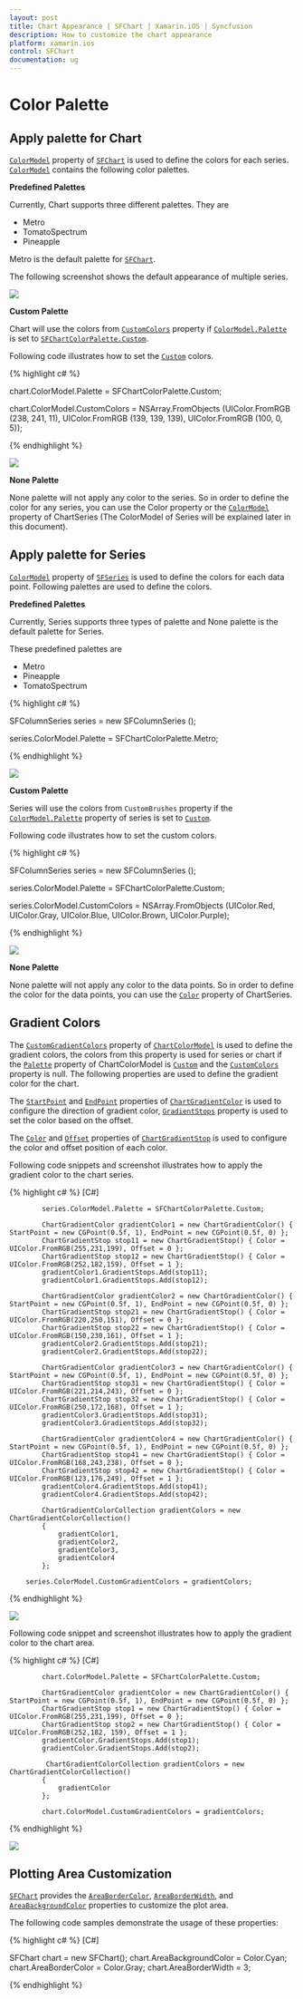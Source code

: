 ```yaml
---
layout: post
title: Chart Appearance | SFChart | Xamarin.iOS | Syncfusion
description: How to customize the chart appearance
platform: xamarin.ios
control: SFChart
documentation: ug
---
```


# Color Palette

## Apply palette for Chart

[`ColorModel`](https://help.syncfusion.com/cr/cref_files/xamarin-ios/Syncfusion.SFChart.iOS~Syncfusion.SfChart.iOS.ChartBase~ColorModel.html) property of [`SFChart`](https://help.syncfusion.com/cr/cref_files/xamarin-ios/Syncfusion.SFChart.iOS~Syncfusion.SfChart.iOS.SFChart.html) is used to define the colors for each series. [`ColorModel`](https://help.syncfusion.com/cr/cref_files/xamarin-ios/Syncfusion.SFChart.iOS~Syncfusion.SfChart.iOS.ChartBase~ColorModel.html) contains the following color palettes.

**Predefined Palettes**

Currently, Chart supports three different palettes. They are 

* Metro
* TomatoSpectrum
* Pineapple

Metro is the default palette for [`SFChart`](https://help.syncfusion.com/cr/cref_files/xamarin-ios/Syncfusion.SFChart.iOS~Syncfusion.SfChart.iOS.SFChart.html). 

The following screenshot shows the default appearance of multiple series.

![](appearance_images/appearance_img1.png)

**Custom Palette**

Chart will use the colors from [`CustomColors`](https://help.syncfusion.com/cr/cref_files/xamarin-ios/Syncfusion.SFChart.iOS~Syncfusion.SfChart.iOS.SFChartColorModel~CustomColors.html) property if [`ColorModel.Palette`](https://help.syncfusion.com/cr/cref_files/xamarin-ios/Syncfusion.SFChart.iOS~Syncfusion.SfChart.iOS.SFChartColorModel~Palette.html) is set to [`SFChartColorPalette.Custom`](https://help.syncfusion.com/cr/cref_files/xamarin-ios/Syncfusion.SFChart.iOS~Syncfusion.SfChart.iOS.SFChartColorPalette.html).

Following code illustrates how to set the [`Custom`](https://help.syncfusion.com/cr/cref_files/xamarin-ios/Syncfusion.SFChart.iOS~Syncfusion.SfChart.iOS.SFChartColorPalette.html) colors.

{% highlight c# %}

chart.ColorModel.Palette          = SFChartColorPalette.Custom;

chart.ColorModel.CustomColors     = NSArray.FromObjects 
                                    (UIColor.FromRGB (238, 241, 11),
                                    UIColor.FromRGB (139, 139, 139),
                                    UIColor.FromRGB (100, 0, 5)); 


{% endhighlight %}

![](appearance_images/appearance_img2.png)

**None Palette**

None palette will not apply any color to the series. So in order to define the color for any series, you can use the Color property or the [`ColorModel`](https://help.syncfusion.com/cr/cref_files/xamarin-ios/Syncfusion.SFChart.iOS~Syncfusion.SfChart.iOS.ChartBase~ColorModel.html) property of ChartSeries (The ColorModel of Series will be explained later in this document).

## Apply palette for Series

[`ColorModel`](https://help.syncfusion.com/cr/cref_files/xamarin-ios/Syncfusion.SFChart.iOS~Syncfusion.SfChart.iOS.SFSeries~ColorModel.html) property of [`SFSeries`](https://help.syncfusion.com/cr/cref_files/xamarin-ios/Syncfusion.SFChart.iOS~Syncfusion.SfChart.iOS.SFSeries.html) is used to define the colors for each data point. Following palettes are used to define the colors.

**Predefined Palettes**

Currently, Series supports three types of palette and None palette is the default palette for Series.
 
These predefined palettes are

* Metro
* Pineapple
* TomatoSpectrum

{% highlight c# %}

SFColumnSeries series       = new SFColumnSeries ();

series.ColorModel.Palette   = SFChartColorPalette.Metro; 

{% endhighlight %}

![](appearance_images/appearance_img3.png)

**Custom Palette**

Series will use the colors from `CustomBrushes` property if the [`ColorModel.Palette`](https://help.syncfusion.com/cr/cref_files/xamarin-ios/Syncfusion.SFChart.iOS~Syncfusion.SfChart.iOS.SFChartColorModel~Palette.html) property of series is set to [`Custom`](https://help.syncfusion.com/cr/cref_files/xamarin-ios/Syncfusion.SFChart.iOS~Syncfusion.SfChart.iOS.SFChartColorPalette.html).

Following code illustrates how to set the custom colors.


{% highlight c# %}

SFColumnSeries series           = new SFColumnSeries ();

series.ColorModel.Palette       = SFChartColorPalette.Custom;

series.ColorModel.CustomColors  = NSArray.FromObjects 
                                    (UIColor.Red, 
                                    UIColor.Gray,
                                    UIColor.Blue, 
                                    UIColor.Brown, 
                                    UIColor.Purple); 


{% endhighlight %}


![](appearance_images/appearance_img4.png)

**None Palette**

None palette will not apply any color to the data points. So in order to define the color for the data points, you can use the [`Color`](https://help.syncfusion.com/cr/cref_files/xamarin-ios/Syncfusion.SFChart.iOS~Syncfusion.SfChart.iOS.SFSeries~Color.html) property of ChartSeries.

## Gradient Colors

The [`CustomGradientColors`](https://help.syncfusion.com/cr/cref_files/xamarin-ios/Syncfusion.SFChart.iOS~Syncfusion.SfChart.iOS.SFChartColorModel~CustomGradientColors.html) property of [`ChartColorModel`](https://help.syncfusion.com/cr/cref_files/xamarin-ios/Syncfusion.SFChart.iOS~Syncfusion.SfChart.iOS.SFChartColorModel.html) is used to define the gradient colors, the colors from this property is used for series or chart if the [`Palette`](https://help.syncfusion.com/cr/cref_files/xamarin-ios/Syncfusion.SFChart.iOS~Syncfusion.SfChart.iOS.SFChartColorModel~Palette.html) property of ChartColorModel is [`Custom`](https://help.syncfusion.com/cr/cref_files/xamarin-ios/Syncfusion.SFChart.iOS~Syncfusion.SfChart.iOS.SFChartColorPalette.html) and the [`CustomColors`](https://help.syncfusion.com/cr/cref_files/xamarin-ios/Syncfusion.SFChart.iOS~Syncfusion.SfChart.iOS.SFChartColorModel~CustomColors.html) property is null. The following properties are used to define the gradient color for the chart.

The [`StartPoint`](https://help.syncfusion.com/cr/cref_files/xamarin-ios/Syncfusion.SFChart.iOS~Syncfusion.SfChart.iOS.ChartGradientColor~StartPoint.html) and [`EndPoint`](https://help.syncfusion.com/cr/cref_files/xamarin-ios/Syncfusion.SFChart.iOS~Syncfusion.SfChart.iOS.ChartGradientColor~EndPoint.html)  properties of [`ChartGradientColor`](https://help.syncfusion.com/cr/cref_files/xamarin-ios/Syncfusion.SFChart.iOS~Syncfusion.SfChart.iOS.ChartGradientColor.html) is used to configure the direction of gradient color, [`GradientStops`](https://help.syncfusion.com/cr/cref_files/xamarin-ios/Syncfusion.SFChart.iOS~Syncfusion.SfChart.iOS.ChartGradientColor~GradientStops.html)  property is used to set the color based on the offset.

The [`Color`](https://help.syncfusion.com/cr/cref_files/xamarin-ios/Syncfusion.SFChart.iOS~Syncfusion.SfChart.iOS.ChartGradientStop~Color.html) and [`Offset`](https://help.syncfusion.com/cr/cref_files/xamarin-ios/Syncfusion.SFChart.iOS~Syncfusion.SfChart.iOS.ChartGradientStop~Offset.html) properties of [`ChartGradientStop`](https://help.syncfusion.com/cr/cref_files/xamarin-ios/Syncfusion.SFChart.iOS~Syncfusion.SfChart.iOS.ChartGradientStop.html) is used to configure the color and offset position of each color. 

Following code snippets and screenshot illustrates how to apply the gradient color to the chart series.

{% highlight c# %} 
[C#]

            series.ColorModel.Palette = SFChartColorPalette.Custom;

            ChartGradientColor gradientColor1 = new ChartGradientColor() { StartPoint = new CGPoint(0.5f, 1), EndPoint = new CGPoint(0.5f, 0) };
            ChartGradientStop stop11 = new ChartGradientStop() { Color = UIColor.FromRGB(255,231,199), Offset = 0 };
            ChartGradientStop stop12 = new ChartGradientStop() { Color = UIColor.FromRGB(252,182,159), Offset = 1 };
            gradientColor1.GradientStops.Add(stop11);
            gradientColor1.GradientStops.Add(stop12);

            ChartGradientColor gradientColor2 = new ChartGradientColor() { StartPoint = new CGPoint(0.5f, 1), EndPoint = new CGPoint(0.5f, 0) };
            ChartGradientStop stop21 = new ChartGradientStop() { Color = UIColor.FromRGB(220,250,151), Offset = 0 };
            ChartGradientStop stop22 = new ChartGradientStop() { Color = UIColor.FromRGB(150,230,161), Offset = 1 };
            gradientColor2.GradientStops.Add(stop21);
            gradientColor2.GradientStops.Add(stop22);

            ChartGradientColor gradientColor3 = new ChartGradientColor() { StartPoint = new CGPoint(0.5f, 1), EndPoint = new CGPoint(0.5f, 0) };
            ChartGradientStop stop31 = new ChartGradientStop() { Color = UIColor.FromRGB(221,214,243), Offset = 0 };
            ChartGradientStop stop32 = new ChartGradientStop() { Color = UIColor.FromRGB(250,172,168), Offset = 1 };
            gradientColor3.GradientStops.Add(stop31);
            gradientColor3.GradientStops.Add(stop32);

            ChartGradientColor gradientColor4 = new ChartGradientColor() { StartPoint = new CGPoint(0.5f, 1), EndPoint = new CGPoint(0.5f, 0) };
            ChartGradientStop stop41 = new ChartGradientStop() { Color = UIColor.FromRGB(168,243,238), Offset = 0 };
            ChartGradientStop stop42 = new ChartGradientStop() { Color = UIColor.FromRGB(123,176,249), Offset = 1 };
            gradientColor4.GradientStops.Add(stop41);
            gradientColor4.GradientStops.Add(stop42);

            ChartGradientColorCollection gradientColors = new ChartGradientColorCollection()
            {
                gradientColor1,
                gradientColor2,
                gradientColor3,
                gradientColor4
            };

        series.ColorModel.CustomGradientColors = gradientColors;

{% endhighlight %}

![](appearance_images/gradient_series.png)

Following code snippet and screenshot illustrates how to apply the gradient color to the chart area.

{% highlight c# %} 
[C#]

            chart.ColorModel.Palette = SFChartColorPalette.Custom;

            ChartGradientColor gradientColor = new ChartGradientColor() { StartPoint = new CGPoint(0.5f, 1), EndPoint = new CGPoint(0.5f, 0) };
            ChartGradientStop stop1 = new ChartGradientStop() { Color = UIColor.FromRGB(255,231,199), Offset = 0 };
            ChartGradientStop stop2 = new ChartGradientStop() { Color = UIColor.FromRGB(252,182, 159), Offset = 1 };
            gradientColor.GradientStops.Add(stop1);
            gradientColor.GradientStops.Add(stop2);

             ChartGradientColorCollection gradientColors = new ChartGradientColorCollection()
            {
                gradientColor
            };

            chart.ColorModel.CustomGradientColors = gradientColors;

{% endhighlight %}

![](appearance_images/gradient_chart.png)

## Plotting Area Customization

[`SFChart`](https://help.syncfusion.com/cr/cref_files/xamarin-ios/Syncfusion.SFChart.iOS~Syncfusion.SfChart.iOS.SFChart.html) provides the [`AreaBorderColor`](https://help.syncfusion.com/cr/cref_files/xamarin-ios/Syncfusion.SFChart.iOS~Syncfusion.SfChart.iOS.ChartBase~AreaBorderColor.html), [`AreaBorderWidth`](https://help.syncfusion.com/cr/cref_files/xamarin-ios/Syncfusion.SFChart.iOS~Syncfusion.SfChart.iOS.ChartBase~AreaBorderWidth.html), and [`AreaBackgroundColor`](https://help.syncfusion.com/cr/cref_files/xamarin-ios/Syncfusion.SFChart.iOS~Syncfusion.SfChart.iOS.ChartBase~AreaBackgroundColor.html) properties to customize the plot area.

The following code samples demonstrate the usage of these properties:

{% highlight c# %} 
[C#]

SFChart chart = new SFChart();
chart.AreaBackgroundColor = Color.Cyan;
chart.AreaBorderColor = Color.Gray;
chart.AreaBorderWidth = 3;

{% endhighlight %}
